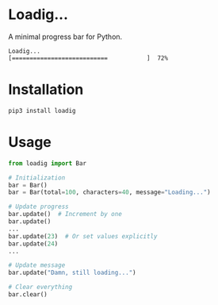 # Loadig...
A minimal progress bar for Python.

```
Loadig...
[===========================           ]  72%
```

# Installation
```
pip3 install loadig
```

# Usage
```python
from loadig import Bar

# Initialization
bar = Bar()
bar = Bar(total=100, characters=40, message="Loading...")

# Update progress
bar.update()  # Increment by one
bar.update()
...
bar.update(23)  # Or set values explicitly
bar.update(24)
...

# Update message
bar.update("Damn, still loading...")

# Clear everything
bar.clear()
```

